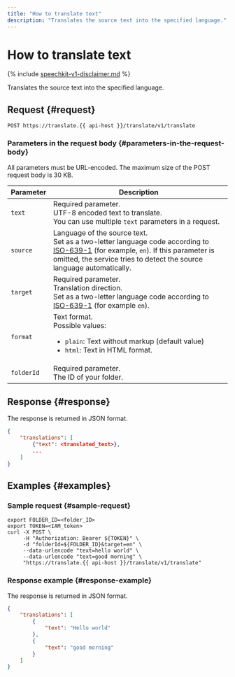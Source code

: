 ```yaml
---
title: "How to translate text"
description: "Translates the source text into the specified language."
---
```


# How to translate text

{% include [speechkit-v1-disclaimer.md](../../../_includes/speechkit-v1-disclaimer.md) %}

Translates the source text into the specified language.

## Request {#request}

```
POST https://translate.{{ api-host }}/translate/v1/translate
```

### Parameters in the request body {#parameters-in-the-request-body}

All parameters must be URL-encoded. The maximum size of the POST request body is 30 KB.


| Parameter | Description |
----- | -----
| `text` | Required parameter.<br/>UTF-8 encoded text to translate.<br/>You can use multiple `text` parameters in a request. |
| `source` | Language of the source text.<br/>Set as a two-letter language code according to [ISO-639-1](https://en.wikipedia.org/wiki/ISO_639-1) (for example, `en`). If this parameter is omitted, the service tries to detect the source language automatically. |
| `target` | Required parameter.<br/>Translation direction.<br/>Set as a two-letter language code according to [ISO-639-1](https://en.wikipedia.org/wiki/ISO_639-1) (for example `en`). |
| `format` | Text format.<br/>Possible values:<br/><ul><li>`plain`: Text without markup (default value)</li><li>`html`: Text in HTML format.</li></ul> |
| `folderId` | Required parameter.<br/>The ID of your folder.<br/> |



## Response {#response}

The response is returned in JSON format.

```json
{
    "translations": [
        {"text": <translated_text>},
        ...
    ]
}
```


## Examples {#examples}

### Sample request {#sample-request}

```httpget
export FOLDER_ID=<folder_ID>
export TOKEN=<IAM_token>
curl -X POST \
     -H "Authorization: Bearer ${TOKEN}" \
     -d "folderId=${FOLDER_ID}&target=en" \
     --data-urlencode "text=hello world" \
     --data-urlencode "text=good morning" \
     "https://translate.{{ api-host }}/translate/v1/translate"
```

### Response example {#response-example}

The response is returned in JSON format.

```json
{
    "translations": [
        {
            "text": "Hello world"
        },
        {
            "text": "good morning"
        }
    ]
}
```

